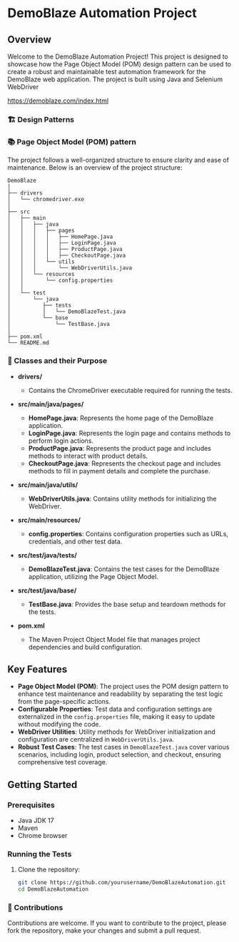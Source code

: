 # DemoBlaze Automation Project

## Overview

Welcome to the DemoBlaze Automation Project! This project is designed to showcase how the Page Object Model (POM) design pattern can be used to create a robust and maintainable test automation framework for the DemoBlaze web application. The project is built using Java and Selenium WebDriver

https://demoblaze.com/index.html

### 🏗️ Design Patterns

### 📚 Page Object Model (POM) pattern

The project follows a well-organized structure to ensure clarity and ease of maintenance. Below is an overview of the project structure:

```
DemoBlaze
│
├── drivers
│   └── chromedriver.exe
│
├── src
│   ├── main
│   │   ├── java
│   │   │   ├── pages
│   │   │   │   ├── HomePage.java
│   │   │   │   ├── LoginPage.java
│   │   │   │   ├── ProductPage.java
│   │   │   │   ├── CheckoutPage.java
│   │   │   └── utils
│   │   │       └── WebDriverUtils.java
│   │   └── resources
│   │       └── config.properties
│   │
│   └── test
│       └── java
│          ├── tests
│          │   └── DemoBlazeTest.java
│          └── base
│              └── TestBase.java
│
├── pom.xml
└── README.md
```



### 🧠 Classes and their Purpose

- **drivers/**
    - Contains the ChromeDriver executable required for running the tests.

- **src/main/java/pages/**
    - **HomePage.java**: Represents the home page of the DemoBlaze application.
    - **LoginPage.java**: Represents the login page and contains methods to perform login actions.
    - **ProductPage.java**: Represents the product page and includes methods to interact with product details.
    - **CheckoutPage.java**: Represents the checkout page and includes methods to fill in payment details and complete the purchase.

- **src/main/java/utils/**
    - **WebDriverUtils.java**: Contains utility methods for initializing the WebDriver.

- **src/main/resources/**
    - **config.properties**: Contains configuration properties such as URLs, credentials, and other test data.

- **src/test/java/tests/**
    - **DemoBlazeTest.java**: Contains the test cases for the DemoBlaze application, utilizing the Page Object Model.

- **src/test/java/base/**
    - **TestBase.java**: Provides the base setup and teardown methods for the tests.

- **pom.xml**
    - The Maven Project Object Model file that manages project dependencies and build configuration.

## Key Features

- **Page Object Model (POM)**: The project uses the POM design pattern to enhance test maintenance and readability by separating the test logic from the page-specific actions.
- **Configurable Properties**: Test data and configuration settings are externalized in the `config.properties` file, making it easy to update without modifying the code.
- **WebDriver Utilities**: Utility methods for WebDriver initialization and configuration are centralized in `WebDriverUtils.java`.
- **Robust Test Cases**: The test cases in `DemoBlazeTest.java` cover various scenarios, including login, product selection, and checkout, ensuring comprehensive test coverage.

## Getting Started

### Prerequisites

- Java JDK 17
- Maven
- Chrome browser



### Running the Tests

1. Clone the repository:
   ```sh
   git clone https://github.com/yourusername/DemoBlazeAutomation.git
   cd DemoBlazeAutomation
    ```

### 🤝 Contributions
Contributions are welcome. If you want to contribute to the project, please fork the repository, make your changes and submit a pull request.



